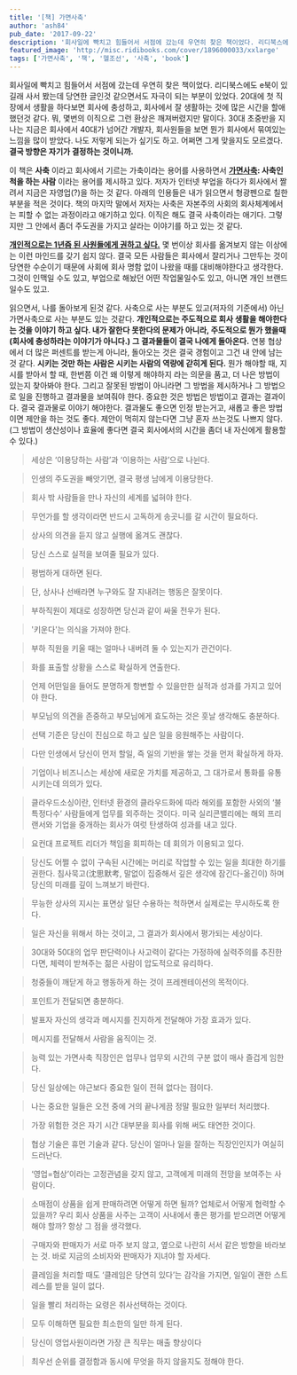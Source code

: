```yaml
---
title: '[책] 가면사축'
author: 'ash84'
pub_date: '2017-09-22'
description: '회사일에 빡치고 힘들어서 서점에 갔는데 우연히 찾은 책이었다. 리디북스에도 e북이 있길래 사서 봤는데 당연한 글인것 같으면서도 자극이 되는 부분이 있었다. 20대에 첫 직장에서 생활을 하다보면 회사에 충성하고, 회사에서 잘 생활하는 것에 많은 시간을 할애 했던것 같다. 뭐, 몇번의 이직으로 그런 환상은 깨져버렸지만 말이다. 30대 초중반을 지나는 지금은 회사에서 40대가 넘어간 개발자, 회사원들을 보면 뭔가 회사에서 묶여있는 느낌을 많이 받았다. 나도 저렇게 되는가 싶기도 하고. 어쩌면 그게 맞을지도 모르겠다. **결국 방향은 자기'
featured_image: 'http://misc.ridibooks.com/cover/1896000033/xxlarge'
tags: ['가면사축', '책', '헬조선', '사축', 'book']
---
```


회사일에 빡치고 힘들어서 서점에 갔는데 우연히 찾은 책이었다. 리디북스에도 e북이 있길래 사서 봤는데 당연한 글인것 같으면서도 자극이 되는 부분이 있었다. 20대에 첫 직장에서 생활을 하다보면 회사에 충성하고, 회사에서 잘 생활하는 것에 많은 시간을 할애 했던것 같다. 뭐, 몇번의 이직으로 그런 환상은 깨져버렸지만 말이다. 30대 초중반을 지나는 지금은 회사에서 40대가 넘어간 개발자, 회사원들을 보면 뭔가 회사에서 묶여있는 느낌을 많이 받았다. 나도 저렇게 되는가 싶기도 하고. 어쩌면 그게 맞을지도 모르겠다. **결국 방향은 자기가 결정하는 것이니까.**

이 책은 **사축** 이라고 회사에서 기르는 가축이라는 용어를 사용하면서 **[가면사축](http://yimay.kr/t499o6c727): 사축인 척을 하는 사람** 이라는 용어를 제시하고 있다. 저자가 인터넷 부업을 하다가 회사에서 짤려서 지금은 자영업(?)을 하는 것 같다. 아래의 인용들은 내가 읽으면서 형광펜으로 칠한 부분을 적은 것이다. 책의 마지막 말에서 저자는 사축은 자본주의 사회의 회사체계에서는 피할 수 없는 과정이라고 애기하고 있다. 이직은 해도 결국 사축이라는 애기다. 그렇지만 그 안에서 좀더 주도권을 가지고 살라는 이야기를 하고 있는 것 같다. 

**[개인적으로는 1년즘 된 사원들에게 권하고 싶다.](http://yimay.kr/t499o6c727)** 몇 번이상 회사를 옮겨보지 않는 이상에는 이런 마인드를 갖기 쉽지 않다. 결국 모든 사람들은 회사에서 잘리거나 그만두는 것이 당연한 수순이기 때문에 사회에 회사 명함 없이 나왔을 때를 대비해야한다고 생각한다. 그것이 인맥일 수도 있고, 부업으로 해놨던 어떤 작업물일수도 있고, 아니면 개인 브랜드일수도 있고. 

읽으면서, 나를 돌아보게 된것 같다. 사축으로 사는 부분도 있고(저자의 기준에서) 아닌 가면사축으로 사는 부분도 있는 것같다. **개인적으로는 주도적으로 회사 생활을 해야한다는 것을 이야기 하고 싶다. 내가 잘한다 못한다의 문제가 아니라, 주도적으로 뭔가 했을때(회사에 충성하라는 이야기가 아니다.) 그 결과물들이 결국 나에게 돌아온다.** 연봉 협상에서 더 많은 퍼센트를 받는게 아니라, 돌아오는 것은 결국 경험이고 그건 내 안에 남는 것 같다. **시키는 것만 하는 사람은 시키는 사람의 역량에 갇히게 된다.** 뭔가 해야할 때, 지시를 받아서 할 때, 한번쯤 이건 왜 이렇게 해야하지 라는 의문을 품고, 더 나은 방법이 있는지 찾아봐야 한다. 그리고 잘못된 방법이 아니라면 그 방법을 제시하거나 그 방법으로 일을 진행하고 결과물을 보여줘야 한다. 중요한 것은 방법은 방법이고 결과는 결과이다. 결국 결과물로 이야기 해야한다. 결과물도 좋으면 인정 받는거고, 새롭고 좋은 방법이면 제안을 하는 것도 좋다. 제안이 먹히지 않는다면 그냥 혼자 쓰는것도 나쁘지 않다.(그 방법이 생산성이나 효율에 좋다면 결국 회사에서의 시간을 좀더 내 자신에게 활용할 수 있다.)

> 세상은 ‘이용당하는 사람’과 ‘이용하는 사람’으로 나뉜다.

> 인생의 주도권을 빼앗기면, 결국 평생 남에게 이용당한다. 

> 회사 밖 사람들을 만나 자신의 세계를 넓혀야 한다. 
 

> 무언가를 할 생각이라면 반드시 고독하게 송곳니를 갈 시간이 필요하다. 

> 상사의 의견을 듣지 않고 실행에 옮겨도 괜찮다.

> 당신 스스로 실적을 보여줄 필요가 있다. 

> 평범하게 대하면 된다. 

> 단, 상사나 선배라면 누구와도 잘 지내려는 행동은 잘못이다. 

> 부하직원이 제대로 성장하면 당신과 같이 싸울 전우가 된다. 

> '키운다'는 의식을 가져야 한다. 

> 부하 직원을 키울 때는 얼마나 내버려 둘 수 있는지가 관건이다. 

> 화를 표출할 상황을 스스로 확실하게 연출한다. 

> 언제 어떤일을 들어도 분명하게 항변할 수 있을만한 실적과 성과를 가지고 있어야 한다. 

> 부모님의 의견을 존중하고 부모님에게 효도하는 것은 훗날 생각해도 충분하다. 

> 선택 기준은 당신이 진심으로 하고 싶은 일을 응원해주는 사람이다. 

> 다만 인생에서 당신이 먼저 할일, 즉 일의 기반을 쌓는 것을 먼저 확실하게 하자. 

> 기업이나 비즈니스는 세상에 새로운 가치를 제공하고, 그 대가로서 통화를 유통시키는데 의의가 있다. 

> 클라우드소싱이란, 인터넷 환경의 클라우드화에 따라 해외를 포함한 사외의 ‘불특정다수’ 사람들에게 업무를 외주하는 것이다. 미국 실리콘밸리에는 해외 프리랜서와 기업을 중개하는 회사가 여럿 탄생하여 성과를 내고 있다.

> 요컨대 프로젝트 리더가 책임을 회피하는 데 회의가 이용되고 있다.
    
> 당신도 어쩔 수 없이 구속된 시간에는 머리로 작업할 수 있는 일을 최대한 하기를 권한다. 침사묵고(沈思默考, 말없이 집중해서 깊은 생각에 잠긴다-옮긴이) 하며 당신의 미래를 깊이 느껴보기 바란다.
    
> 무능한 상사의 지시는 표면상 일단 수용하는 척하면서 실제로는 무시하도록 한다. 
    
> 일은 자신을 위해서 하는 것이고, 그 결과가 회사에서 평가되는 세상이다. 
    
> 30대와 50대의 업무 판단력이나 사고력이 같다는 가정하에 실력주의를 추진한다면, 체력이 받쳐주는 젊은 사람이 압도적으로 유리하다.
    
> 청중들이 깨닫게 하고 행동하게 하는 것이 프레젠테이션의 목적이다. 
    
> 포인트가 전달되면 충분하다. 

> 발표자 자신의 생각과 메시지를 진지하게 전달해야 가장 효과가 있다.
    
> 메시지를 전달해서 사람을 움직이는 것.
    
> 능력 있는 가면사축 직장인은 업무나 업무외 시간의 구분 없이 매사 즐겁게 임한다. 
    

> 당신 일상에는 야근보다 중요한 일이 전혀 없다는 점이다.
    
> 나는 중요한 일들은 오전 중에 거의 끝나게끔 정말 필요한 일부터 처리했다.
    
> 가장 위험한 것은 자기 시간 대부분을 회사를 위해 써도 태연한 것이다.
    
> 협상 기술은 휴먼 기술과 같다. 당신이 얼마나 일을 잘하는 직장인인지가 여실히 드러난다.
    

> ‘영업=협상’이라는 고정관념을 갖지 않고, 고객에게 미래의 전망을 보여주는 사람이다.
    
> 소매점이 상품을 쉽게 판매하려면 어떻게 하면 될까? 업체로서 어떻게 협력할 수 있을까? 우리 회사 상품을 사주는 고객이 사내에서 좋은 평가를 받으려면 어떻게 해야 할까? 항상 그 점을 생각했다.
    
> 구매자와 판매자가 서로 마주 보지 않고, 옆으로 나란히 서서 같은 방향을 바라보는 것. 바로 지금의 소비자와 판매자가 지녀야 할 자세다.

> 클레임을 처리할 때도 ‘클레임은 당연히 있다’는 감각을 가지면, 일일이 괜한 스트레스를 받을 일이 없다.
    
> 일을 빨리 처리하는 요령은 취사선택하는 것이다.

> 모두 이해하면 필요한 최소한의 일만 하게 된다.
    
> 당신이 영업사원이라면 가장 큰 직무는 매출 향상이다
    
> 최우선 순위를 결정함과 동시에 무엇을 하지 않을지도 정해야 한다.
    
